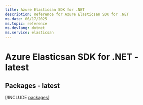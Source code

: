 ```yaml
---
title: Azure Elasticsan SDK for .NET
description: Reference for Azure Elasticsan SDK for .NET
ms.date: 06/17/2025
ms.topic: reference
ms.devlang: dotnet
ms.service: elasticsan
---
```

# Azure Elasticsan SDK for .NET - latest
## Packages - latest
[!INCLUDE [packages](elasticsan-index.md)]
